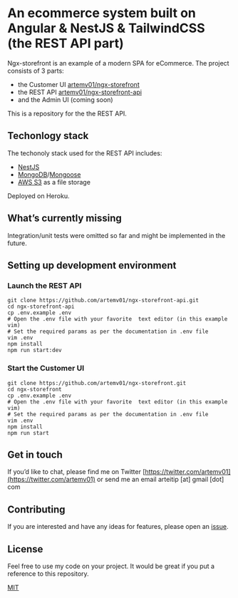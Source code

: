 # An ecommerce system built on Angular & NestJS & TailwindCSS (the REST API part)

Ngx-storefront is an example of a modern SPA for eCommerce. The project consists of 3 parts:

*   the Customer UI [artemv01/ngx-storefront][ngx-storefront]
*   the REST API [artemv01/ngx-storefront-api][ngx-storefront-api]
*   and the Admin UI (coming soon)

This is a repository for the the REST API. 

## Techonlogy stack

The techonoly stack used for the REST API includes:
* [NestJS][nestjs]
* [MongoDB][mongodb]/[Mongoose][mongoose]
* [AWS S3][s3] as a file storage

Deployed on Heroku.

## What’s currently missing

Integration/unit tests were omitted so far and might be implemented in the future.

## Setting up development environment


### Launch the REST API

```
git clone https://github.com/artemv01/ngx-storefront-api.git
cd ngx-storefront-api
cp .env.example .env
# Open the .env file with your favorite  text editor (in this example vim)
# Set the required params as per the documentation in .env file
vim .env
npm install
npm run start:dev
```


### Start the Customer UI
```
git clone https://github.com/artemv01/ngx-storefront.git
cd ngx-storefront
cp .env.example .env
# Open the .env file with your favorite  text editor (in this example vim)
# Set the required params as per the documentation in .env file
vim .env
npm install
npm run start
```



## Get in touch

If you’d like to chat, please find me on Twitter [https://twitter.com/artemv01](https://twitter.com/artemv01) or send me an email arteitip [at] gmail [dot] com


## Contributing

If you are interested and have any ideas for features, please open an [issue](https://github.com/artemv01/ngx-storefront/issues/new).

## License

Feel free to use my code on your project. It would be great if you put a reference to this repository.

[MIT](https://opensource.org/licenses/MIT)

[nestjs]: https://nestjs.com/
[mongodb]: https://www.mongodb.com/
[mongoose]: https://mongoosejs.com/
[s3]: https://aws.amazon.com/s3/
[ngx-storefront]: https://github.com/artemv01/ngx-storefront
[ngx-storefront-api]: https://github.com/artemv01/ngx-storefront-api